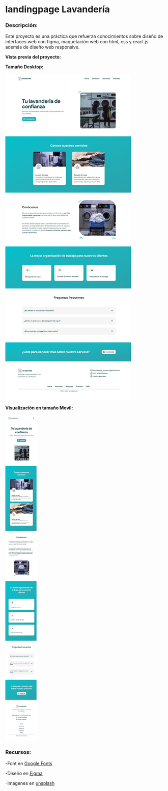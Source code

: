 # landingpage Lavandería

### Descripción:
Este proyecto es una práctica que refuerza conocimientos sobre diseño de interfaces web con figma, maquetación web con html, css y react.js además de diseño web responsive.

**Vista previa del proyecto:**

**Tamaño Desktop:**

![Desktop-size](./assets/img-desktop.jpeg "Desktop-size")

**Visualización en tamaño Movil:**

![Movil-size](./assets/img-movil.jpeg "Movil-size")

### Recursos:

-Font en [Google Fonts](https://fonts.google.com/)

-Diseño en [Figma](https://www.figma.com/)

-Imagenes en [unsplash](https://unsplash.com/)

